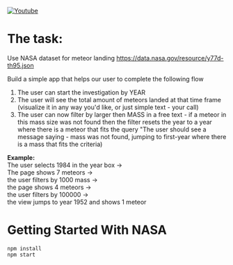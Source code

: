 [![Youtube](https://i.imgur.com/eyOcEMm.png)](https://youtu.be/g-d-8HczdNw)
# The task:
Use NASA dataset for meteor landing https://data.nasa.gov/resource/y77d-th95.json

Build a simple app that helps our user to complete the following flow

1. The user can start the investigation by YEAR
2. The user will see the total amount of meteors landed at that time frame (visualize it in any way you'd like, or just simple text - your call)
3. The user can now filter by larger then MASS in a free text - 
if a meteor in this mass size was not found then the filter resets the year to a year where there is a meteor that fits the query
"The user should see a message saying - mass was not found, jumping to first-year where there is a mass that fits the criteria)

**Example:** \
The user selects 1984 in the year box -> \
The page shows 7 meteors ->  \
the user filters by 1000 mass -> \
the page shows 4 meteors -> \
the user filters by 100000 -> \
the view jumps to year 1952 and shows 1 meteor


# Getting Started With NASA
```console
npm install
npm start
```

